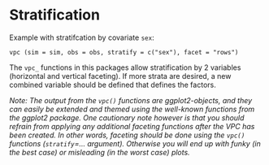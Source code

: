# Stratification

Example with stratifcation by covariate `sex`:

    vpc (sim = sim, obs = obs, stratify = c("sex"), facet = "rows")

The `vpc_` functions in this packages allow stratification by 2 variables (horizontal and vertical faceting). If more strata are desired, a new combined variable should be defined that defines the factors.

_Note: The output from the `vpc()` functions are ggplot2-objects, and they can easily be extended and themed using the well-known functions from the ggplot2 package. One cautionary note however is that you should refrain from applying any additional faceting functions after the VPC has been created. In other words, faceting should be done using the `vpc()` functions (`stratify`=... argument). Otherwise you will end up with funky (in the best case) or misleading (in the worst case) plots._
